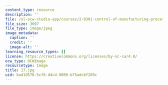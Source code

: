```yaml
---
content_type: resource
description: ''
file: /ol-ocw-studio-app/courses/2-830j-control-of-manufacturing-processes-sma-6303-spring-2008/bad105765cf8d4cd9009b75adcbf289c_17.jpg
file_size: 3697
file_type: image/jpeg
image_metadata:
  caption: ''
  credit: ''
  image-alt: ''
learning_resource_types: []
license: https://creativecommons.org/licenses/by-nc-sa/4.0/
ocw_type: OCWImage
resourcetype: Image
title: 17.jpg
uid: bad10576-5cf8-d4cd-9009-b75adcbf289c
---
```

